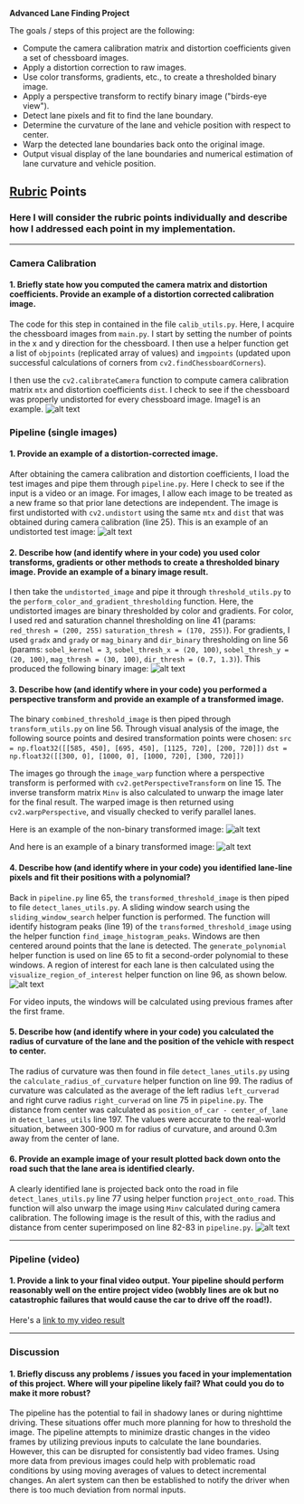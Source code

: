 **Advanced Lane Finding Project**

The goals / steps of this project are the following:

* Compute the camera calibration matrix and distortion coefficients given a set of chessboard images.
* Apply a distortion correction to raw images.
* Use color transforms, gradients, etc., to create a thresholded binary image.
* Apply a perspective transform to rectify binary image ("birds-eye view").
* Detect lane pixels and fit to find the lane boundary.
* Determine the curvature of the lane and vehicle position with respect to center.
* Warp the detected lane boundaries back onto the original image.
* Output visual display of the lane boundaries and numerical estimation of lane curvature and vehicle position.

[//]: # (Image References)

[image1]: ./ouput_images/undistorted_chessboard.png "Undistorted Chessboard Image"
[image2]: ./ouput_images/undistorted_test_image.png "Undistorted Road Image"
[image3]: ./ouput_images/combined_threshold_test_image.png "Binary Threshold Road Image"
[image4]: ./ouput_images/transformed_test_image.png "Transformed Road Image"
[image5]: ./ouput_images/transformed_threshold_test_image.png "Transformed Binary Road Image"
[image6]: ./ouput_images/reg_of_interest_test_image.png "Transformed Region of Interest Image"
[image7]: ./ouput_images/projected_test_image.png "Projected Image"
[video1]: ./ouput_images/project_video_results.avi "Project Video Results"

## [Rubric](https://review.udacity.com/#!/rubrics/571/view) Points

### Here I will consider the rubric points individually and describe how I addressed each point in my implementation.

---

### Camera Calibration

#### 1. Briefly state how you computed the camera matrix and distortion coefficients. Provide an example of a distortion corrected calibration image.

The code for this step in contained in the file `calib_utils.py`. Here, I acquire the chessboard images from `main.py`. I start by setting the number of points in the x and y direction for the chessboard. I then use a helper function get a list of `objpoints` (replicated array of values) and `imgpoints` (updated upon successful calculations of corners from `cv2.findChessboardCorners`).

I then use the `cv2.calibrateCamera` function to compute camera calibration matrix `mtx` and distortion coefficients `dist`. I check to see if the chessboard was properly undistorted for every chessboard image. Image1 is an example.
![alt text][image1]


### Pipeline (single images)

#### 1. Provide an example of a distortion-corrected image.

After obtaining the camera calibration and distortion coefficients, I load the test images and pipe them through `pipeline.py`. Here I check to see if the input is a video or an image. For images, I allow each image to be treated as a new frame so that prior lane detections are independent. The image is first undistorted with `cv2.undistort` using the same `mtx` and `dist` that was obtained during camera calibration (line 25). This is an example of an undistorted test image:
![alt text][image2]


#### 2. Describe how (and identify where in your code) you used color transforms, gradients or other methods to create a thresholded binary image. Provide an example of a binary image result.

I then take the `undistorted_image` and pipe it through `threshold_utils.py` to the `perform_color_and_gradient_thresholding` function. Here, the undistorted images are binary thresholded by color and gradients. For color, I used red and saturation channel thresholding on line 41 (params: `red_thresh = (200, 255)` `saturation_thresh = (170, 255)`). For gradients, I used `gradx` and `grady` or `mag_binary` and `dir_binary` thresholding on line 56 (params: `sobel_kernel = 3`, `sobel_thresh_x = (20, 100)`, `sobel_thresh_y = (20, 100)`, `mag_thresh = (30, 100)`, `dir_thresh = (0.7, 1.3)`). This produced the following binary image:
![alt text][image3]


#### 3. Describe how (and identify where in your code) you performed a perspective transform and provide an example of a transformed image.

The binary `combined_threshold_image` is then piped through `transform_utils.py` on line 56. Through visual analysis of the image, the following source points and desired transformation points were chosen:
`src = np.float32([[585, 450], [695, 450], [1125, 720], [200, 720]])`
`dst = np.float32([[300, 0], [1000, 0], [1000, 720], [300, 720]])`

The images go through the `image_warp` function where a perspective transform is performed with `cv2.getPerspectiveTransform` on line 15. The inverse transform matrix `Minv` is also calculated to unwarp the image later for the final result. The warped image is then returned using `cv2.warpPerspective`, and visually checked to verify parallel lanes.

Here is an example of the non-binary transformed image:
![alt text][image4]

And here is an example of a binary transformed image:
![alt text][image5]


#### 4. Describe how (and identify where in your code) you identified lane-line pixels and fit their positions with a polynomial?

Back in `pipeline.py` line 65, the `transformed_threshold_image` is then piped to file `detect_lanes_utils.py`. A sliding window search using the `sliding_window_search` helper function is performed. The function will identify histogram peaks (line 19) of the `transformed_threshold_image` using the helper function `find_image_histogram_peaks`. Windows are then centered around points that the lane is detected. The `generate_polynomial` helper function is used on line 65 to fit a second-order polynomial to these windows. A region of interest for each lane is then calculated using the `visualize_region_of_interest` helper function on line 96, as shown below.
![alt text][image6]

For video inputs, the windows will be calculated using previous frames after the first frame.


#### 5. Describe how (and identify where in your code) you calculated the radius of curvature of the lane and the position of the vehicle with respect to center.

The radius of curvature was then found in file `detect_lanes_utils.py` using the `calculate_radius_of_curvature` helper function on line 99. The radius of curvature was calculated as the average of the left radius `left_curverad` and right curve radius `right_curverad` on line 75 in `pipeline.py`. The distance from center was calculated as `position_of_car - center_of_lane` in `detect_lanes_utils` line 197. The values were accurate to the real-world situation, between 300-900 m for radius of curvature, and around 0.3m away from the center of lane.


#### 6. Provide an example image of your result plotted back down onto the road such that the lane area is identified clearly.

A clearly identified lane is projected back onto the road in file `detect_lanes_utils.py` line 77 using helper function `project_onto_road`. This function will also unwarp the image using `Minv` calculated during camera calibration. The following image is the result of this, with the radius and distance from center superimposed on line 82-83 in `pipeline.py`.
![alt text][image7]

---

### Pipeline (video)

#### 1. Provide a link to your final video output. Your pipeline should perform reasonably well on the entire project video (wobbly lines are ok but no catastrophic failures that would cause the car to drive off the road!).

Here's a [link to my video result](./ouput_images/project_video_results.avi)

---

### Discussion

#### 1. Briefly discuss any problems / issues you faced in your implementation of this project. Where will your pipeline likely fail? What could you do to make it more robust?

The pipeline has the potential to fail in shadowy lanes or during nighttime driving. These situations offer much more planning for how to threshold the image. The pipeline attempts to minimize drastic changes in the video frames by utilizing previous inputs to calculate the lane boundaries. However, this can be disrupted for consistently bad video frames. Using more data from previous images could help with problematic road conditions by using moving averages of values to detect incremental changes. An alert system can then be established to notify the driver when there is too much deviation from normal inputs.
